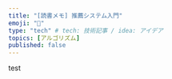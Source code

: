 ```yaml
---
title: "[読書メモ] 推薦システム入門"
emoji: "📖"
type: "tech" # tech: 技術記事 / idea: アイデア
topics: [アルゴリズム]
published: false
---
```


test